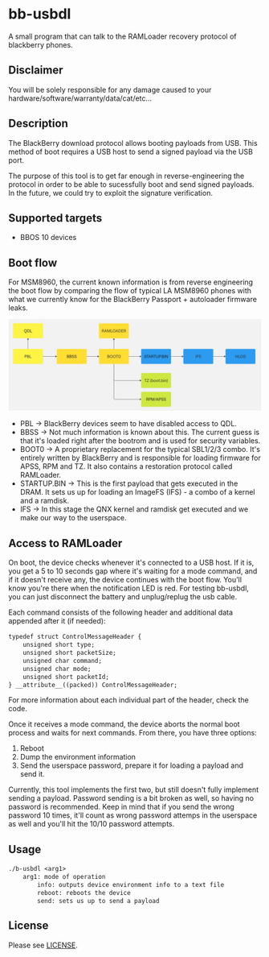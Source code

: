 # bb-usbdl
A small program that can talk to the RAMLoader recovery protocol of blackberry phones.

## Disclaimer
You will be solely responsible for any damage caused to your hardware/software/warranty/data/cat/etc...

## Description
The BlackBerry download protocol allows booting payloads from USB. This method of boot requires a USB host to send a signed payload via the USB port.

The purpose of this tool is to get far enough in reverse-engineering the protocol in order to be able to sucessfully boot and send signed payloads. In the future, we could try to exploit the signature verification.

## Supported targets
* BBOS 10 devices

## Boot flow
For MSM8960, the current known information is from reverse engineering the boot flow by comparing the flow of typical LA MSM8960 phones with what we currently know for the BlackBerry Passport + autoloader firmware leaks.

![bootflow](https://github.com/ivoszbg/bb-usbdl/blob/main/image/bootflow.jpg?raw=true)

* PBL -> BlackBerry devices seem to have disabled access to QDL.
* BBSS -> Not much information is known about this. The current guess is that it's loaded right after the bootrom and is used for security variables.
* BOOT0 -> A proprietary replacement for the typical SBL1/2/3 combo. It's entirely written by BlackBerry and is responsible for loading firmware for APSS, RPM and TZ. It also contains a restoration protocol called RAMLoader.
* STARTUP.BIN -> This is the first payload that gets executed in the DRAM. It sets us up for loading an ImageFS (IFS) - a combo of a kernel and a ramdisk.
* IFS -> In this stage the QNX kernel and ramdisk get executed and we make our way to the userspace.

## Access to RAMLoader
On boot, the device checks whenever it's connected to a USB host. If it is, you get a 5 to 10 seconds gap where it's waiting for a mode command, and if it doesn't receive any, the device continues with the boot flow. You'll know you're there when the notification LED is red. For testing bb-usbdl, you can just disconnect the battery and unplug/replug the usb cable.

Each command consists of the following header and additional data appended after it (if needed):
```
typedef struct ControlMessageHeader {
	unsigned short type;
	unsigned short packetSize;
	unsigned char command;
	unsigned char mode;
	unsigned short packetId;
} __attribute__((packed)) ControlMessageHeader;
```

For more information about each individual part of the header, check the code.

Once it receives a mode command, the device aborts the normal boot process and waits for next commands. From there, you have three options:

1. Reboot
2. Dump the environment information
3. Send the userspace password, prepare it for loading a payload and send it.

Currently, this tool implements the first two, but still doesn't fully implement sending a payload. Password sending is a bit broken as well, so having no password is recommended. Keep in mind that if you send the wrong password 10 times, it'll count as wrong password attemps in the userspace as well and you'll hit the 10/10 password attempts.

## Usage
```
./b-usbdl <arg1>
	arg1: mode of operation
		info: outputs device environment info to a text file
		reboot: reboots the device
		send: sets us up to send a payload
```

## License
Please see [LICENSE](/LICENSE).
